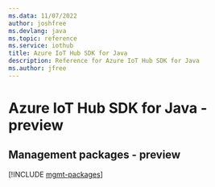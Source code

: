 ```yaml
---
ms.data: 11/07/2022
author: joshfree
ms.devlang: java
ms.topic: reference
ms.service: iothub
title: Azure IoT Hub SDK for Java
description: Reference for Azure IoT Hub SDK for Java
ms.author: jfree
---
```

# Azure IoT Hub SDK for Java - preview

## Management packages - preview
[!INCLUDE [mgmt-packages](iot-hub-mgmt-index.md)]